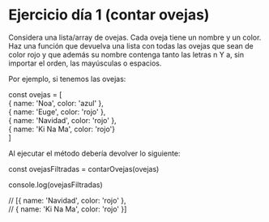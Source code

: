 # Ejercicio día 1 (contar ovejas)  

Considera una lista/array de ovejas. Cada oveja tiene un nombre y un color. Haz una función que devuelva una lista con todas las ovejas que sean de color rojo y que además su nombre contenga tanto las letras n Y a, sin importar el orden, las mayúsculas o espacios.

Por ejemplo, si tenemos las ovejas:

const ovejas = \[  
  { name: 'Noa', color: 'azul' },  
  { name: 'Euge', color: 'rojo' },  
  { name: 'Navidad', color: 'rojo' },  
  { name: 'Ki Na Ma', color: 'rojo'}  
]  

Al ejecutar el método debería devolver lo siguiente:

const ovejasFiltradas = contarOvejas(ovejas)

console.log(ovejasFiltradas)

\// \[{ name: 'Navidad', color: 'rojo' },  
\//  { name: 'Ki Na Ma', color: 'rojo' }]

